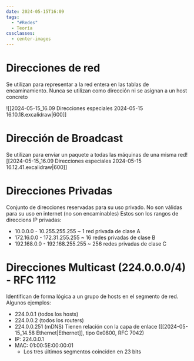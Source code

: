 ```yaml
---
date: 2024-05-15T16:09
tags:
  - "#Redes"
  - Teoría
cssclasses:
  - center-images
---
```

# Direcciones de red

Se utilizan para representar a la red entera en las tablas de encaminamiento. Nunca se utilizan como dirección ni se asignan a un host concreto

![[2024-05-15_16.09 Direcciones especiales 2024-05-15 16.10.18.excalidraw|600]]
# Dirección de Broadcast

Se utilizan para enviar un paquete a todas las máquinas de una misma red![[2024-05-15_16.09 Direcciones especiales 2024-05-15 16.12.41.excalidraw|600]]
# Direcciones Privadas

Conjunto de direcciones reservadas para su uso privado. No son válidas para su uso en internet (no son encaminables)
Estos son los rangos de direccions IP privadas:
* 10.0.0.0 - 10.255.255.255 ~ 1 red privada de clase A
* 172.16.0.0 - 172.31.255.255 ~ 16 redes privadas de clase B
* 192.168.0.0 - 192.168.255.255 ~ 256 redes privadas de clase C

# Direcciones Multicast (224.0.0.0/4) - RFC 1112
Identifican de forma lógica a un grupo de hosts en el segmento de red.
Algunos ejemplos:
* 224.0.0.1 (todos los hosts)
* 224.0.0.2 (todos los routers)
* 224.0.0.251 (mDNS)
Tienen relación con la capa de enlace ([[2024-05-15_14.58 Ethernet|Ethernet]], tipo 0x0800, RFC 7042)
* IP: 224.0.0.1
* MAC: 01:00:5E:00:00:01
	* Los tres últimos segmentos coinciden en 23 bits